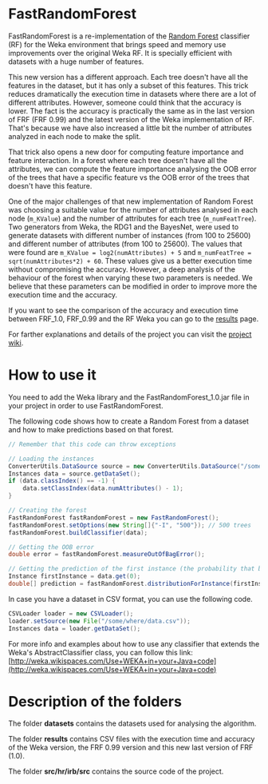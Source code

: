 # FastRandomForest

FastRandomForest is a re-implementation of the [Random Forest](https://www.stat.berkeley.edu/~breiman/RandomForests/cc_home.htm) 
classifier (RF) for the Weka environment that brings speed and memory use improvements over the original Weka RF.
It is specially efficient with datasets with a huge number of features.

This new version has a different approach. Each tree doesn't have all the features in the dataset, but it has
only a subset of this features. This trick reduces dramatically the execution time in datasets where there are
a lot of different attributes. However, someone could think that the accuracy is lower. The fact is the accuracy
is practically the same as in the last version of FRF (FRF 0.99) and the latest version of the Weka implementation
of RF. That's because we have also increased a little bit the number of attributes analyzed in each node to
make the split.

That trick also opens a new door for computing feature importance and feature interaction. In a forest where
each tree doesn't have all the attributes, we can compute the feature importance analysing the OOB error of 
the trees that have a specific feature vs the OOB error of the trees that doesn't have this feature.

One of the major challenges of that new implementation of Random Forest was choosing a suitable value for the
number of attributes analysed in each node (`m_KValue`) and the number of attributes for each tree 
(`m_numFeatTree`). Two generators from Weka, the RDG1 and the BayesNet, were used to generate datasets with
different number of instances (from 100 to 25600) and different number of attributes (from 100 to 25600).
The values that were found are `m_KValue = log2(numAttributes) + 5` and 
`m_numFeatTree = sqrt(numAttributes*2) + 60`. These values give us a better execution time without compromising
the accuracy. However, a deep analysis of the behaviour of the forest when varying these two parameters is
needed. We believe that these parameters can be modified in order to improve more the execution time and the
accuracy.

If you want to see the comparison of the accuracy and execution time between FRF_1.0, FRF_0.99 and the RF Weka you can
go to the [results](https://github.com/jordipiqueselles/FastRandomForest/wiki/Results) page.

For farther explanations and details of the project you can visit the 
[project wiki](https://github.com/jordipiqueselles/FastRandomForest/wiki).

# How to use it

You need to add the Weka library and the FastRandomForest_1.0.jar file in your project in order to use FastRandomForest.

The following code shows how to create a Random Forest from a dataset and how to make predictions based on that 
forest.

```java
// Remember that this code can throw exceptions

// Loading the instances
ConverterUtils.DataSource source = new ConverterUtils.DataSource("/some/where/data.arff");
Instances data = source.getDataSet();
if (data.classIndex() == -1) {
    data.setClassIndex(data.numAttributes() - 1);
}

// Creating the forest
FastRandomForest fastRandomForest = new FastRandomForest();
fastRandomForest.setOptions(new String[]{"-I", "500"}); // 500 trees
fastRandomForest.buildClassifier(data);

// Getting the OOB error
double error = fastRandomForest.measureOutOfBagError();

// Getting the prediction of the first instance (the probability that belongs to a certain class)
Instance firstInstance = data.get(0);
double[] prediction = fastRandomForest.distributionForInstance(firstInstance);
```

In case you have a dataset in CSV format, you can use the following code.

```java
CSVLoader loader = new CSVLoader();
loader.setSource(new File("/some/where/data.csv"));
Instances data = loader.getDataSet();
```

For more info and examples about how to use any classifier that extends the Weka's AbstractClassifier class,
you can follow this link: 
[http://weka.wikispaces.com/Use+WEKA+in+your+Java+code](http://weka.wikispaces.com/Use+WEKA+in+your+Java+code)

# Description of the folders

The folder **datasets** contains the datasets used for analysing the algorithm.

The folder **results** contains CSV files with the execution time and accuracy of the Weka version, 
the FRF 0.99 version and this new last version of FRF (1.0).

The folder **src/hr/irb/src** contains the source code of the project.

